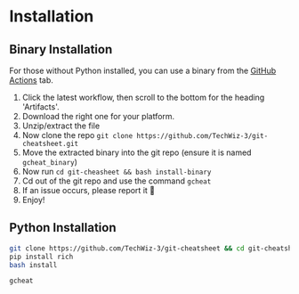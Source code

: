 # Installation

## Binary Installation
For those without Python installed, you can use a binary from the [GitHub Actions](https://github.com/TechWiz-3/git-cheatsheet/actions) tab.
1. Click the latest workflow, then scroll to the bottom for the heading 'Artifacts'.
2. Download the right one for your platform.
3. Unzip/extract the file
4. Now clone the repo `git clone https://github.com/TechWiz-3/git-cheatsheet.git`
5. Move the extracted binary into the git repo (ensure it is named `gcheat_binary`)
6. Now run `cd git-cheasheet && bash install-binary`
7. Cd out of the git repo and use the command `gcheat`
8. If an issue occurs, please report it :pray:
9. Enjoy!

## Python Installation
```sh
git clone https://github.com/TechWiz-3/git-cheatsheet && cd git-cheatsheet
pip install rich
bash install
```

```
gcheat
```

